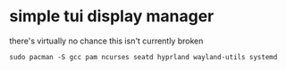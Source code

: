 # simple tui display manager
there's virtually no chance this isn't currently broken

`sudo pacman -S gcc pam ncurses seatd hyprland wayland-utils systemd`

